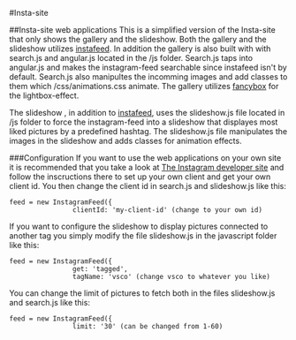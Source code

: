 #Insta-site

##Insta-site web applications
This is a simplified version of the Insta-site that only shows the gallery and the slideshow.
Both the gallery and the slideshow utilizes [instafeed](http://instafeedjs.com). In addition the gallery is also built with with search.js and angular.js located in the /js folder. Search.js taps into angular.js and makes the instagram-feed searchable since instafeed isn't by default. Search.js also manipultes the incomming images and add classes to them which /css/animations.css animate. The gallery utilizes [fancybox](http://fancyapps.com/fancybox/) for the lightbox-effect.  

The slideshow , in addition to [instafeed](http://instafeedjs.com), uses the slideshow.js file located in /js folder to force the instagram-feed into a slideshow that displayes most liked pictures by a predefined hashtag. The slideshow.js file manipulates the images in the slideshow and adds classes for animation effects.

###Configuration
If you want to use the web applications on your own site it is recommended that you take a look at [The Instagram developer site](http://instagram.com/developer/ "Instagram developer") and follow the inscructions there to set up your own client and get your own client id. You then change the client id in search.js and slideshow.js like this:

```
feed = new InstagramFeed({
                clientId: 'my-client-id' (change to your own id)
```

If you want to configure the slideshow to display pictures connected to another tag you simply modify the file slideshow.js in the javascript folder like this:

```
feed = new InstagramFeed({
                get: 'tagged',
                tagName: 'vsco' (change vsco to whatever you like)
```
You can change the limit of pictures to fetch both in the files slideshow.js and search.js like this:

```
feed = new InstagramFeed({
                limit: '30' (can be changed from 1-60)
```